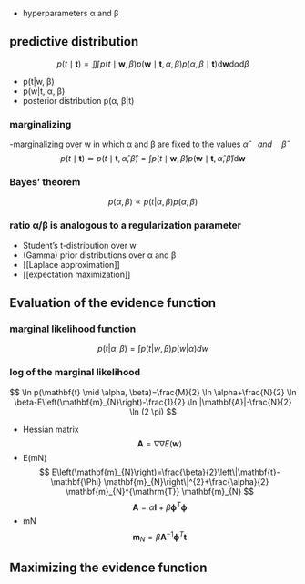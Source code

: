 - hyperparameters α and β

## predictive distribution
$$
p(t \mid \mathbf{t})=\iiint p(t \mid \mathbf{w}, \beta) p(\mathbf{w} \mid \mathbf{t}, \alpha, \beta) p(\alpha, \beta \mid \mathbf{t}) \mathrm{d} \mathbf{w} \mathrm{d} \alpha \mathrm{d} \beta
$$
- p(t|w, β)
- p(w|t, α, β)
-  posterior distribution p(α, β|t) 

### marginalizing
-marginalizing over w in which α and β are fixed to the values $\widehat{\alpha}  \quad and\quad \widehat{\beta}$
$$
p(t \mid \mathbf{t}) \simeq p(t \mid \mathbf{t}, \widehat{\alpha}, \widehat{\beta})=\int p(t \mid \mathbf{w}, \widehat{\beta}) p(\mathbf{w} \mid \mathbf{t}, \widehat{\alpha}, \widehat{\beta}) \mathrm{d} \mathbf{w}
$$
### Bayes’ theorem
$$
p(\alpha,\beta) \propto p(t|\alpha,\beta)p(\alpha,\beta)
$$
###  ratio α/β is analogous to a regularization parameter
-  Student’s t-distribution over w
-  (Gamma) prior distributions over α and β
- [[Laplace approximation]]
-  [[expectation maximization]]

## Evaluation of the evidence function
### marginal likelihood function
$$p(t|\alpha,\beta)=\int p(t|w,\beta)p(w|\alpha)dw$$
###  log of the marginal likelihood
$$
\ln p(\mathbf{t} \mid \alpha, \beta)=\frac{M}{2} \ln \alpha+\frac{N}{2} \ln \beta-E\left(\mathbf{m}_{N}\right)-\frac{1}{2} \ln |\mathbf{A}|-\frac{N}{2} \ln (2 \pi)
$$
- Hessian matrix
 $$
\mathbf{A}=\nabla \nabla E(\mathbf{w})
$$
- E(mN)
$$
E\left(\mathbf{m}_{N}\right)=\frac{\beta}{2}\left\|\mathbf{t}-\mathbf{\Phi} \mathbf{m}_{N}\right\|^{2}+\frac{\alpha}{2} \mathbf{m}_{N}^{\mathrm{T}} \mathbf{m}_{N}
$$
$$
\mathbf{A}=\alpha\mathbf{I}+\beta\mathbf{\phi}^T\mathbf{\phi}
$$
- mN
$$
\mathbf{m}_N=\beta \mathbf{A}^{-1}\mathbf{\phi}^{T}\mathbf{t}
$$
## Maximizing the evidence function
